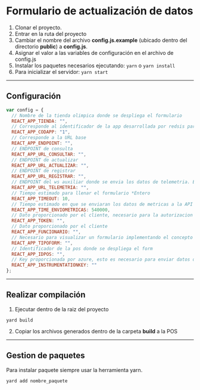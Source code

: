 # Formulario de actualización de datos

1. Clonar el proyecto.
2. Entrar en la ruta del proyecto
3. Cambiar el nombre del archivo **config.js.example** (ubicado dentro del directorio **public**) a **config.js**.
4. Asignar el valor a las variables de configuración en el archivo de config.js
5. Instalar los paquetes necesarios ejecutando: `yarn` o `yarn install`
6. Para inicializar el servidor:
   `yarn start`

---

## Configuración

```js
var config = {
  // Nombre de la tienda olimpica donde se despliega el formulario
  REACT_APP_TIENDA: "",
  // Corresponde al identificador de la app desarrollada por redsis para azure insight
  REACT_APP_CODAPP: "1",
  // Corresponde a la URL base
  REACT_APP_ENDPOINT: "",
  // ENDPOINT de consulta
  REACT_APP_URL_CONSULTAR: "",
  // ENDPOINT de actualizar
  REACT_APP_URL_ACTUALIZAR: "",
  // ENDPOINT de registrar
  REACT_APP_URL_REGISTRAR: "",
  // ENDPOINT del ws auxiliar donde se envia los datos de telemetria. Este es un desarrollo realizado en .net core con el proposito de recibir los datos del formulario y reenviar a azure, todo esto siempre y cuando haya restricciones de salida para el formulario
  REACT_APP_URL_TELEMETRIA: "",
  // Tiempo estimado para llenar el formulario *Entero
  REACT_APP_TIMEOUT: 10,
  // Tiempo estimado en que se enviaran los datos de metricas a la API *Entero
  REACT_APP_TIME_ENVIOMETRICAS: 540000,
  // Dato proporcionado por el cliente, necesario para la autorizacion
  REACT_APP_TOKEN: "",
  // Dato proporcionado por el cliente
  REACT_APP_FUNCIONARIO: "",
  // Necesario para visualizar un formulario implementando el concepto 'Testing A/B', los posibles escenarios son 'a | b'
  REACT_APP_TIPOFORM: "",
  // Identificador de la pos donde se despliega el form
  REACT_APP_IDPOS: "",
  // Key proporcionada por azure, esto es necesario para enviar datos de telemetria directamente a azure
  REACT_APP_INSTRUMENTATIONKEY: ""
};
```

---

## Realizar compilación

1. Ejecutar dentro de la raiz del proyecto

```
yard build
```

2. Copiar los archivos generados dentro de la carpeta **build** a la POS

---

## Gestion de paquetes

Para instalar paquete siempre usar la herramienta yarn.

```
yard add nombre_paquete
```
